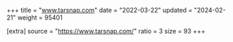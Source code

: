 +++
title = "www.tarsnap.com"
date = "2022-03-22"
updated = "2024-02-21"
weight = 95401

[extra]
source = "https://www.tarsnap.com/"
ratio = 3
size = 93
+++

